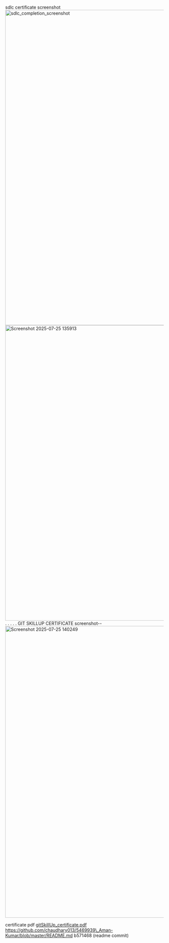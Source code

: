 sdlc certificate screenshot
<img width="1911" height="1003" alt="sdlc_completion_screenshot" src="https://github.com/user-attachments/assets/151631b6-d93e-42d8-8f48-d70966cb9101" />
<img width="1902" height="940" alt="Screenshot 2025-07-25 135913" src="https://github.com/user-attachments/assets/5ff5a3a3-9de3-4809-9d05-ad6557844143" />
.
.
.
.
.
GIT SKILLUP CERTIFICATE 
screenshot--
<img width="1895" height="928" alt="Screenshot 2025-07-25 140249" src="https://github.com/user-attachments/assets/247c318c-42ef-4033-b401-3be80c53f5d6" />

certificate pdf
[gitSkillUp_certificate.pdf](https://github.com/user-attachments/files/21416682/gitSkillUp_certificate.pdf)
https://github.com/chaudhary013/5469939\_Aman-Kumar/blob/master/README.md
 b571468 (readme commit)

